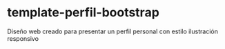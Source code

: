 # template-perfil-bootstrap
Diseño web creado para presentar un perfil personal con estilo ilustración responsivo
